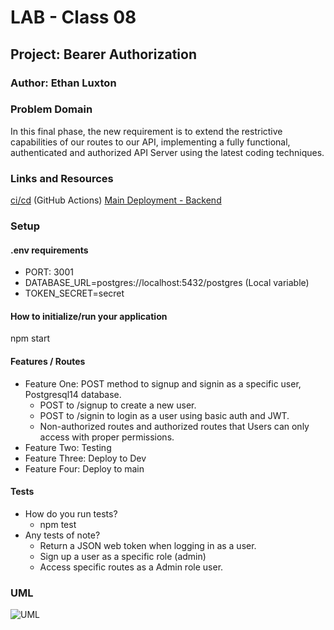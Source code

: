# LAB - Class 08

## Project: Bearer Authorization

### Author: Ethan Luxton

### Problem Domain

In this final phase, the new requirement is to extend the restrictive capabilities of our routes to our API, implementing a fully functional, authenticated and authorized API Server using the latest coding techniques.

### Links and Resources

[ci/cd](https://github.com/ethan-luxton/auth-api/actions/workflows/node.js.yml) (GitHub Actions)
[Main Deployment - Backend](https://auth-api-6nj7.onrender.com)

### Setup

#### .env requirements

-   PORT: 3001
-   DATABASE_URL=postgres://localhost:5432/postgres (Local variable)
-   TOKEN_SECRET=secret

#### How to initialize/run your application

npm start

#### Features / Routes

-   Feature One: POST method to signup and signin as a specific user, Postgresql14 database.
    - POST to /signup to create a new user.
    - POST to /signin to login as a user using basic auth and JWT.
    - Non-authorized routes and authorized routes that Users can only access with proper permissions.
-   Feature Two: Testing
-   Feature Three: Deploy to Dev
-   Feature Four: Deploy to main

#### Tests

-   How do you run tests?
    -   npm test
-   Any tests of note?
    - Return a JSON web token when logging in as a user.
    - Sign up a user as a specific role (admin)
    - Access specific routes as a Admin role user.

### UML

![UML](https://i.imgur.com/PYBo2n9.png)